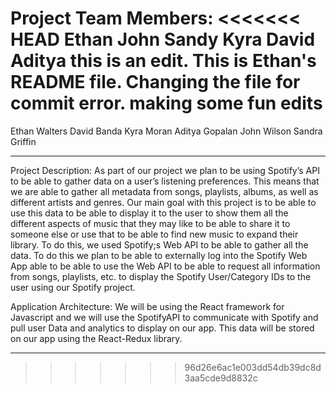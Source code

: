 Project Team Members:
<<<<<<< HEAD
Ethan
John 
Sandy 
Kyra 
David 
Aditya
this is an edit. 
This is Ethan's README file. Changing the file for commit error. making some fun edits
=======
Ethan Walters
David Banda
Kyra Moran
Aditya Gopalan
John Wilson
Sandra Griffin


-------------------------------------

Project Description:
    As part of our project we plan to be using Spotify’s API to be able to gather data on a user’s listening preferences. This means that we are able to gather all metadata from songs, playlists, albums, as well as different artists and genres. Our main goal with this project is to be able to use this data to be able to display it to the user to show them all the different aspects of music that they may like to be able to share it to someone else or use that to be able to find new music to expand their library. To do this, we used Spotify;s Web API to be able to gather all the data.
    To do this we plan to be able to externally log into the Spotify Web App able to be able to use the Web API to be able to request all information from songs, playlists, etc. to display the Spotify User/Category IDs to the user using our Spotify project.

Application Architecture: 
We will be using the React framework for Javascript and we will use the SpotifyAPI to communicate with Spotify and pull user Data and analytics to display on our app. This data will be stored on our app using the React-Redux library.

-------------------------------------
>>>>>>> 96d26e6ac1e003dd54db39dc8d3aa5cde9d8832c
